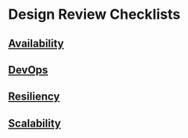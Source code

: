 # Design Review Checklists
## [Availability](./availability.md)
## [DevOps](./dev-ops.md)
## [Resiliency](./resiliency.md)
## [Scalability](./scalability.md)